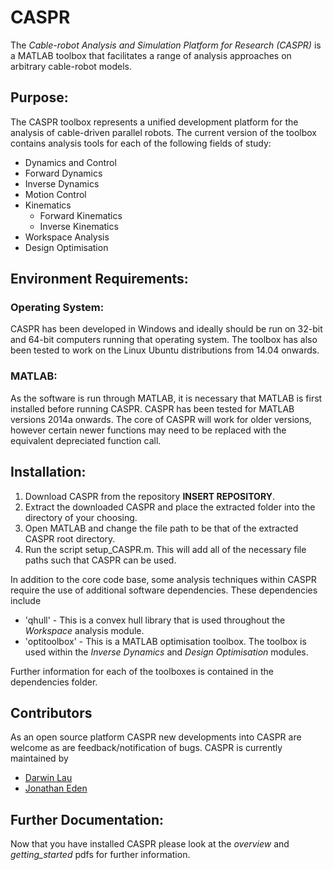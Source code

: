 # CASPR #
The *Cable-robot Analysis and Simulation Platform for Research (CASPR)*  is a MATLAB toolbox that facilitates a range of analysis approaches on arbitrary cable-robot models.
## Purpose: ##
The CASPR toolbox represents a unified development platform for the analysis of cable-driven parallel robots.  The current version of the toolbox contains analysis tools for each of the following fields of study:
*  Dynamics and Control
  * Forward Dynamics
  * Inverse Dynamics
  * Motion Control
* Kinematics
  * Forward Kinematics
  * Inverse Kinematics
* Workspace Analysis
* Design Optimisation

## Environment Requirements: ##
### Operating System: ###
CASPR has been developed in Windows and ideally should be run on 32-bit and 64-bit computers running that operating system. The toolbox has also been tested to work on the Linux Ubuntu distributions from 14.04 onwards.

### MATLAB: ###
As the software is run through MATLAB, it is necessary that MATLAB is first installed before running CASPR. CASPR has been tested for MATLAB versions 2014a onwards. The core of CASPR will work for older versions, however certain newer functions may need to be replaced with the equivalent depreciated function call.

## Installation: ##
1. Download CASPR from the repository **INSERT REPOSITORY**.
2. Extract the downloaded CASPR and place the extracted folder into the directory of your choosing.
3. Open MATLAB and change the file path to be that of the extracted CASPR root directory.
4. Run the script setup_CASPR.m. This will add all of the necessary file paths such that CASPR can be used.

In addition to the core code base, some analysis techniques within CASPR require the use of additional software dependencies. These dependencies include
* 'qhull' - This is a convex hull library that is used throughout the *Workspace* analysis module.
* 'optitoolbox' - This is a MATLAB optimisation toolbox. The toolbox is used within the *Inverse Dynamics* and *Design Optimisation* modules.

Further information for each of the toolboxes is contained in the dependencies folder.

## Contributors ##
As an open source platform CASPR new developments into CASPR are welcome as are feedback/notification of bugs. CASPR is currently maintained by
* [Darwin Lau](darwinlau@mae.cuhk.edu.hk )
* [Jonathan Eden](jpeden@student.unimelb.edu.au)

## Further Documentation: ##
Now that you have installed CASPR please look at the *overview* and *getting_started* pdfs for further information.
